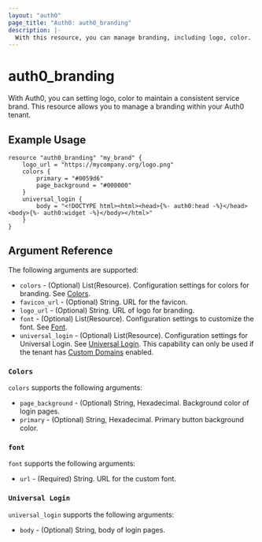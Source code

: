 ```yaml
---
layout: "auth0"
page_title: "Auth0: auth0_branding"
description: |-
  With this resource, you can manage branding, including logo, color.
---
```


# auth0_branding

With Auth0, you can setting logo, color to maintain a consistent service brand. This resource allows you to manage a branding within your Auth0 tenant.

## Example Usage

```hcl
resource "auth0_branding" "my_brand" {
	logo_url = "https://mycompany.org/logo.png"
	colors {
		primary = "#0059d6"
		page_background = "#000000"
	}
	universal_login {
		body = "<!DOCTYPE html><html><head>{%- auth0:head -%}</head><body>{%- auth0:widget -%}</body></html>"
	}
}
```

## Argument Reference

The following arguments are supported:

* `colors` - (Optional) List(Resource). Configuration settings for colors for branding. See [Colors](#colors).
* `favicon_url` - (Optional) String. URL for the favicon.
* `logo_url` - (Optional) String. URL of logo for branding.
* `font` - (Optional) List(Resource). Configuration settings to customize the font. See [Font](#font).
* `universal_login` - (Optional) List(Resource). Configuration settings for Universal Login. See [Universal Login](#universal_login). This capability can only be used if the tenant has [Custom Domains](https://auth0.com/docs/custom-domains) enabled.

### `Colors`

`colors` supports the following arguments:

* `page_background` - (Optional) String, Hexadecimal. Background color of login pages.
* `primary` - (Optional) String, Hexadecimal. Primary button background color.

### `font`

`font` supports the following arguments:

* `url` - (Required) String. URL for the custom font.

### `Universal Login`

`universal_login` supports the following arguments:

* `body` - (Optional) String, body of login pages.
